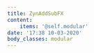 ```yaml
---
title: ZynAddSubFX
content:
    items: '@self.modular'
date: '17:38 10-03-2020'
body_classes: modular
---
```



